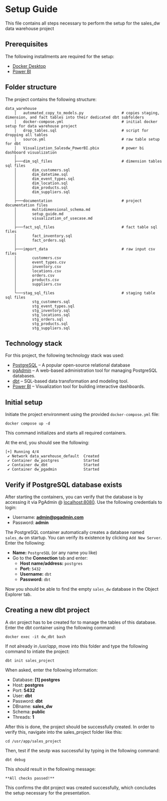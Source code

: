 # Setup Guide
This file contains all steps necessary to perform the setup for the sales_dw data warehouse project

## Prerequisites
The following installments are required for the setup:

- [Docker Desktop](https://www.docker.com/products/docker-desktop)
- [Power BI](https://powerbi.microsoft.com/)

## Folder structure
The project contains the following structure:
````
data_warehouse
    │   automated_copy_to_models.py                 # copies staging, dimension, and fact tables into their dedicated dbt subfolders 
    │   docker-compose.yml                          # initial docker setup for data warehouse project
    │   drop_tables.sql                             # script for dropping all tables
    │   source.yml                                  # raw table setup for dbt
    │   Visualization_Salesdw_PowerBI.pbix          # power bi dashboard visualization
    │
    ├───dim_sql_files                               # dimension tables sql files
    │       dim_customers.sql
    │       dim_datetime.sql
    │       dim_event_types.sql
    │       dim_location.sql
    │       dim_products.sql
    │       dim_suppliers.sql
    │
    ├───documentation                               # project documentation files
    │       multidimensional_schema.md
    │       setup_guide.md
    │       visualization_of_usecase.md
    │
    ├───fact_sql_files                              # fact table sql files
    │       fact_inventory.sql
    │       fact_orders.sql
    │
    ├───import_data                                 # raw input csv files 
    │       customers.csv
    │       event_types.csv                         
    │       inventory.csv
    │       locations.csv
    │       orders.csv
    │       products.csv
    │       suppliers.csv
    │
    └───stag_sql_files                              # staging table sql files
            stg_customers.sql
            stg_event_types.sql
            stg_inventory.sql
            stg_locations.sql
            stg_orders.sql
            stg_products.sql
            stg_suppliers.sql
````

## Technology stack
For this project, the following technology stack was used:

- [PostgreSQL](https://www.postgresql.org/) – A popular open-source relational database
- [pgAdmin](https://www.pgadmin.org/) – A web-based administration tool for managing PostgreSQL databases.
- [dbt](https://www.getdbt.com/) – SQL-based data transformation and modeling tool.
- [Power BI](https://powerbi.microsoft.com/) – Visualization tool for building interactive dashboards.

## Initial setup
Initiate the project environment using the provided `docker-compose.yml` file:

````docker compose up -d````

This command initializes and starts all required containers.

At the end, you should see the following:

````
[+] Running 4/4
 ✔ Network data_warehouse_default  Created
 ✔ Container dw_postgres           Started
 ✔ Container dw_dbt                Started
 ✔ Container dw_pgadmin            Started
 ````

## Verify if PostgreSQL database exists
After starting the containers, you can verify that the database is by accessing it via PgAdmin @ [localhost:8080](http://localhost:8080/).
Use the following credentials to login:

- Username: **admin@pgadmin.com**
- Password: **admin**

The PostgreSQL container automatically creates a database named `sales_dw` on startup. You can verify its existence by clicking `Add New Server`. Enter the following:

- **Name:** `PostgreSQL` (or any name you like)
- Go to the **Connection** tab and enter:
    - **Host name/address:** `postgres`
    - **Port:** `5432`
    - **Username:** `dbt`
    - **Password:** `dbt`

Now you should be able to find the empty `sales_dw` database in the Object Explorer tab.

## Creating a new dbt project
A `dbt` project has to be created for to manage the tables of this database. Enter the dbt container using the following command:

````docker exec -it dw_dbt bash````

If not already in */usr/app*, move into this folder and type the following command to intiate the project:

````dbt init sales_project````

When asked, enter the following information:
- Database: **[1] postgres**
- Host: **postgres**
- Port: **5432**
- User: **dbt**
- Password: **dbt**
- DBname: **sales_dw**
- Schema: **public**
- Threads: **1**

After this is done, the project should be successfully created. In order to verify this, navigate into the sales_project folder like this:

````cd /usr/app/sales_project````

Then, test if the seutp was successful by typing in the following command:

````dbt debug````

This should result in the following message:

````**All checks passed!**````

This confirms the dbt project was created successfully, which concludes the setup necessary for the presentation.